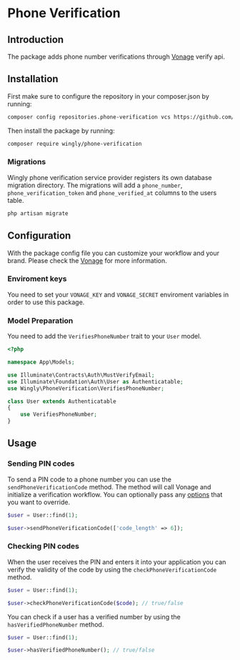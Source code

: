 # Phone Verification

## Introduction 

The package adds phone number verifications through [Vonage](https://github.com/vonage/vonage-php-sdk-core) verify api.  

## Installation 

First make sure to configure the repository in your composer.json by running:

```bash
composer config repositories.phone-verification vcs https://github.com/Wingly-Company/phone-verification
```

Then install the package by running:

```bash
composer require wingly/phone-verification
```

### Migrations 

Wingly phone verification service provider registers its own database migration directory. The migrations will add a `phone_number`, `phone_verification_token` and `phone_verified_at` columns to the users table.

```bash 
php artisan migrate
```

## Configuration 

With the package config file you can customize your workflow and your brand. Please check the [Vonage](https://developer.nexmo.com/verify/overview) for more information. 

### Enviroment keys 

You need to set your `VONAGE_KEY` and `VONAGE_SECRET` enviroment variables in order to use this package. 

### Model Preparation

You need to add the `VerifiesPhoneNumber` trait to your `User` model.

```php
<?php

namespace App\Models;

use Illuminate\Contracts\Auth\MustVerifyEmail;
use Illuminate\Foundation\Auth\User as Authenticatable;
use Wingly\PhoneVerification\VerifiesPhoneNumber;

class User extends Authenticatable
{
    use VerifiesPhoneNumber;
}
```

## Usage 

### Sending PIN codes

To send a PIN code to a phone number you can use the `sendPhoneVerificationCode` method. 
The method will call Vonage and initialize a verification workflow. You can optionally pass any [options](https://github.com/Vonage/vonage-php-sdk-core/blob/master/src/Verify/Request.php) that you want to override.

```php
$user = User::find(1);

$user->sendPhoneVerificationCode(['code_length' => 6]);
```

### Checking PIN codes 

When the user receives the PIN and enters it into your application you can verify the validity of the code 
by using the `checkPhoneVerificationCode` method. 

```php 
$user = User::find(1);

$user->checkPhoneVerificationCode($code); // true/false
```

You can check if a user has a verified number by using the `hasVerifiedPhoneNumber` method. 

```php 
$user = User::find(1);

$user->hasVerifiedPhoneNumber(); // true/false
```









